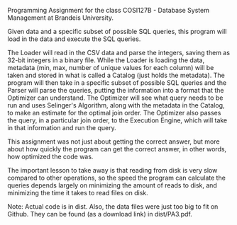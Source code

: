 Programming Assignment for the class COSI127B - Database System Management at Brandeis University.

Given data and a specific subset of possible SQL queries, this program will load in the data and execute the SQL queries.

The Loader will read in the CSV data and parse the integers, saving them as 32-bit integers in a binary file. While the Loader is loading the data,
metadata (min, max, number of unique values for each column) will be taken and stored in what is called a Catalog (just holds the metadata).
The program will then take in a specific subset of possible SQL queries and the Parser will parse the queries, putting the information into a
format that the Optimizer can understand. The Optimizer will see what query needs to be run and uses Selinger's Algorithm, along with the metadata
in the Catalog, to make an estimate for the optimal join order. The Optimizer also passes the query, in a particular join order, to the Execution Engine,
which will take in that information and run the query.

This assignment was not just about getting the correct answer, but more about how quickly the program can get the correct answer, in other words,
how optimized the code was.

The important lesson to take away is that reading from disk is very slow compared to other operations, so the speed the program can calculate
the queries depends largely on minimizing the amount of reads to disk, and minimizing the time it takes to read files on disk.

Note: Actual code is in dist. Also, the data files were just too big to fit on Github. They can be found (as a download link) in dist/PA3.pdf.
